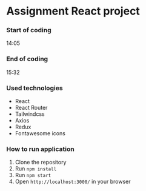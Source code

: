 # Assignment React project

### Start of coding
14:05
### End of coding
15:32

### Used technologies
- React
- React Router
- Tailwindcss
- Axios
- Redux
- Fontawesome icons

### How to run application

1. Clone the repository
2. Run `npm install`
3. Run `npm start`
4. Open `http://localhost:3000/` in your browser
